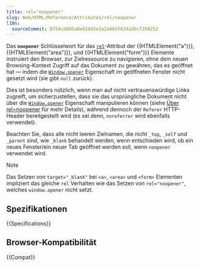 ```yaml
---
title: rel="noopener"
slug: Web/HTML/Reference/Attributes/rel/noopener
l10n:
  sourceCommit: 0754cd805a8e010d2e3a2a065f634a3bcf358252
---
```


Das **`noopener`** Schlüsselwort für das [`rel`](/de/docs/Web/HTML/Reference/Attributes/rel)-Attribut der {{HTMLElement("a")}}, {{HTMLElement("area")}}, und {{HTMLElement("form")}} Elemente instruiert den Browser, zur Zielressource zu navigieren, ohne dem neuen Browsing-Kontext Zugriff auf das Dokument zu gewähren, das es geöffnet hat — indem die [`Window.opener`](/de/docs/Web/API/Window/opener) Eigenschaft im geöffneten Fenster nicht gesetzt wird (sie gibt `null` zurück).

Dies ist besonders nützlich, wenn man auf nicht vertrauenswürdige Links zugreift, um sicherzustellen, dass sie das ursprüngliche Dokument nicht über die [`Window.opener`](/de/docs/Web/API/Window/opener) Eigenschaft manipulieren können (siehe [Über rel=noopener](https://mathiasbynens.github.io/rel-noopener/) für mehr Details), während dennoch der `Referer` HTTP-Header bereitgestellt wird (es sei denn, `noreferrer` wird ebenfalls verwendet).

Beachten Sie, dass alle nicht leeren Zielnamen, die nicht `_top`, `_self` und `_parent` sind, wie `_blank` behandelt werden, wenn entschieden wird, ob ein neues Fenster/ein neuer Tab geöffnet werden soll, wenn `noopener` verwendet wird.

> [!NOTE]
> Das Setzen von `target="_blank"` bei `<a>`, `<area>` und `<form>` Elementen impliziert das gleiche `rel` Verhalten wie das Setzen von `rel="noopener"`, welches `window.opener` nicht setzt.

## Spezifikationen

{{Specifications}}

## Browser-Kompatibilität

{{Compat}}
